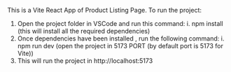 This is a Vite React App of Product Listing Page.
To run the project:

1. Open the project folder in VSCode and run this command:
   i. npm install (this will install all the required dependencies)
2. Once dependencies have been installed , run the following command:
   i. npm run dev (open the project in 5173 PORT (by default port is 5173 for Vite))
3. This will run the project in http://localhost:5173
